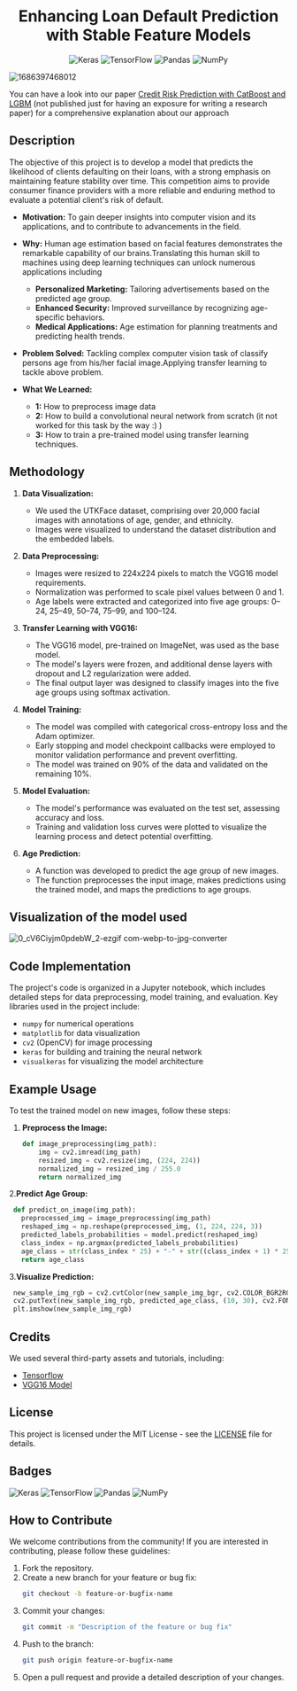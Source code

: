 
<div align="center">    
 
# Enhancing Loan Default Prediction with Stable Feature Models

![Keras](https://img.shields.io/badge/Keras-%23D00000.svg?style=for-the-badge&logo=Keras&logoColor=white)
![TensorFlow](https://img.shields.io/badge/TensorFlow-%23FF6F00.svg?style=for-the-badge&logo=TensorFlow&logoColor=white)
	![Pandas](https://img.shields.io/badge/pandas-%23150458.svg?style=for-the-badge&logo=pandas&logoColor=white)
 ![NumPy](https://img.shields.io/badge/numpy-%23013243.svg?style=for-the-badge&logo=numpy&logoColor=white)


<!--  
Conference   
-->   
</div>

![1686397468012](https://github.com/user-attachments/assets/2af08e85-a26f-4994-9e6a-ee0d20bba4e2)


You can have a look into our  paper <a href= "https://drive.google.com/file/d/12xjQ5EoS9Szn4rrqDtnvbSFjNoXqeRMI/view?usp=sharing">Credit Risk Prediction with CatBoost and LGBM</a> (not published just for having an exposure for writing a research paper) for a comprehensive explanation about our approach
 
## Description   
The objective of this project is to develop a model that predicts the likelihood of clients defaulting on their loans, with a strong emphasis on maintaining feature stability over time. This competition aims to provide consumer finance providers with a more reliable and enduring method to evaluate a potential client's risk of default.

- **Motivation:** To gain deeper insights into computer vision and its applications, and to contribute to advancements in the field.
- **Why:** Human age estimation based on facial features demonstrates the remarkable capability of our brains.Translating this human skill to machines using deep learning techniques can unlock numerous applications including 
  - **Personalized Marketing:** Tailoring advertisements based on the predicted age group.
  - **Enhanced Security:** Improved surveillance by recognizing age-specific behaviors.
  - **Medical Applications:** Age estimation for planning treatments and predicting health trends.

- **Problem Solved:** Tackling complex computer vision task of classify persons age from his/her facial image.Applying transfer learning to tackle above problem.
- **What We Learned:**
  - **1:** How to preprocess image data
  - **2:** How to build a convolutional neural network from scratch (it not worked for this task by the way :) )
  - **3:** How to train a pre-trained model using transfer learning techniques.

 ## Methodology

1. **Data Visualization:**
   - We used the UTKFace dataset, comprising over 20,000 facial images with annotations of age, gender, and ethnicity.
   - Images were visualized to understand the dataset distribution and the embedded labels.

2. **Data Preprocessing:**
   - Images were resized to 224x224 pixels to match the VGG16 model requirements.
   - Normalization was performed to scale pixel values between 0 and 1.
   - Age labels were extracted and categorized into five age groups: 0–24, 25–49, 50–74, 75–99, and 100–124.

3. **Transfer Learning with VGG16:**
   - The VGG16 model, pre-trained on ImageNet, was used as the base model.
   - The model's layers were frozen, and additional dense layers with dropout and L2 regularization were added.
   - The final output layer was designed to classify images into the five age groups using softmax activation.

4. **Model Training:**
   - The model was compiled with categorical cross-entropy loss and the Adam optimizer.
   - Early stopping and model checkpoint callbacks were employed to monitor validation performance and prevent overfitting.
   - The model was trained on 90% of the data and validated on the remaining 10%.

5. **Model Evaluation:**
   - The model's performance was evaluated on the test set, assessing accuracy and loss.
   - Training and validation loss curves were plotted to visualize the learning process and detect potential overfitting.

6. **Age Prediction:**
   - A function was developed to predict the age group of new images.
   - The function preprocesses the input image, makes predictions using the trained model, and maps the predictions to age groups.

## Visualization of the model used
![0_cV6Ciyjm0pdebW_2-ezgif com-webp-to-jpg-converter](https://github.com/ThisaraWeerakoon/Age-Classification/assets/83450623/e3bf3776-6907-4240-987d-5707abcb6ee9)

## Code Implementation

The project's code is organized in a Jupyter notebook, which includes detailed steps for data preprocessing, model training, and evaluation. Key libraries used in the project include:

- `numpy` for numerical operations
- `matplotlib` for data visualization
- `cv2` (OpenCV) for image processing
- `keras` for building and training the neural network
- `visualkeras` for visualizing the model architecture

## Example Usage

To test the trained model on new images, follow these steps:

1. **Preprocess the Image:**
   ```python
   def image_preprocessing(img_path):
       img = cv2.imread(img_path)
       resized_img = cv2.resize(img, (224, 224))
       normalized_img = resized_img / 255.0
       return normalized_img
2.**Predict Age Group:**
 ```python
  def predict_on_image(img_path):
    preprocessed_img = image_preprocessing(img_path)
    reshaped_img = np.reshape(preprocessed_img, (1, 224, 224, 3))
    predicted_labels_probabilities = model.predict(reshaped_img)
    class_index = np.argmax(predicted_labels_probabilities)
    age_class = str(class_index * 25) + "-" + str((class_index + 1) * 25 - 1)
    return age_class
```

3.**Visualize Prediction:**
 ```python
  new_sample_img_rgb = cv2.cvtColor(new_sample_img_bgr, cv2.COLOR_BGR2RGB)
  cv2.putText(new_sample_img_rgb, predicted_age_class, (10, 30), cv2.FONT_HERSHEY_SIMPLEX, 1, (255, 255, 255), 2)
  plt.imshow(new_sample_img_rgb)
```

## Credits

We used several third-party assets and tutorials, including:

- [Tensorflow](https://www.tensorflow.org/api_docs)
- [VGG16 Model](https://keras.io/api/applications/vgg/)

## License

This project is licensed under the MIT License - see the [LICENSE](LICENSE) file for details.

## Badges

![Keras](https://img.shields.io/badge/Keras-%23D00000.svg?style=for-the-badge&logo=Keras&logoColor=white)
![TensorFlow](https://img.shields.io/badge/TensorFlow-%23FF6F00.svg?style=for-the-badge&logo=TensorFlow&logoColor=white)
	![Pandas](https://img.shields.io/badge/pandas-%23150458.svg?style=for-the-badge&logo=pandas&logoColor=white)
 ![NumPy](https://img.shields.io/badge/numpy-%23013243.svg?style=for-the-badge&logo=numpy&logoColor=white)

## How to Contribute

We welcome contributions from the community! If you are interested in contributing, please follow these guidelines:

1. Fork the repository.
2. Create a new branch for your feature or bug fix:
    ```sh
    git checkout -b feature-or-bugfix-name
    ```
3. Commit your changes:
    ```sh
    git commit -m "Description of the feature or bug fix"
    ```
4. Push to the branch:
    ```sh
    git push origin feature-or-bugfix-name
    ```
5. Open a pull request and provide a detailed description of your changes.
